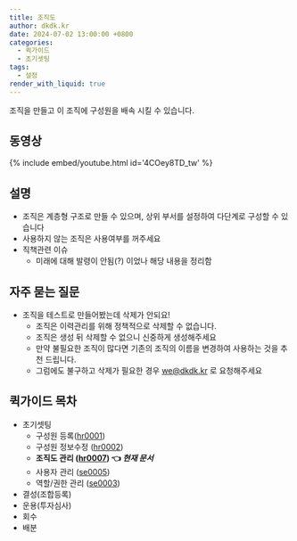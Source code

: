 ```yaml
---
title: 조직도
author: dkdk.kr
date: 2024-07-02 13:00:00 +0800
categories:
  - 퀵가이드
  - 초기셋팅
tags:
  - 설정
render_with_liquid: true
---
```

조직을 만들고 이 조직에 구성원을 배속 시킬 수 있습니다. 

## 동영상

{% include embed/youtube.html id='4COey8TD_tw' %}

## 설명

- 조직은 계층형 구조로 만들 수 있으며, 상위 부서를 설정하여 다단계로 구성할 수 있습니다
- 사용하지 않는 조직은 사용여부를 꺼주세요
- 직책관련 이슈
	- 미래에 대해 발령이 안됨(?) 이었나 해당 내용을 정리함
	
## 자주 묻는 질문

- 조직을 테스트로 만들어봤는데 삭제가 안되요!
	- 조직은 이력관리를 위해 정책적으로 삭제할 수 없습니다.
	- 조직은 생성 뒤 삭제할 수 없으니 신중하게 생성해주세요
	- 만약 불필요한 조직이 많다면 기존의 조직의 이름을 변경하여 사용하는 것을 추천 드립니다.
	- 그럼에도 불구하고 삭제가 필요한 경우 we@dkdk.kr 로 요청해주세요

## 퀵가이드 목차

- 초기셋팅
	- 구성원 등록([hr0001](/_posts/2024-07-02-hr0001.md)) 
	- 구성원 정보수정 ([hr0002](/_posts/2024-07-02-hr0002.md))
	- **조직도 관리 ([hr0007](/_posts/2024-07-02-hr0007.md))  👈 _현재 문서_**
	- 사용자 관리 ([se0005](/_posts/2024-07-02-se0005.md))
	- 역할/권한 관리 ([se0003](/_posts/2024-07-02-se0003.md))
- 결성(조합등록)
- 운용(투자심사)
- 회수
- 배분
